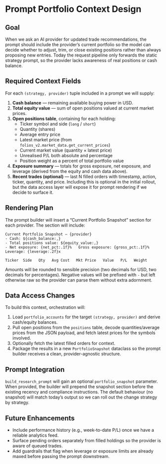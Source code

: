 # Prompt Portfolio Context Design

## Goal
When we ask an AI provider for updated trade recommendations, the prompt should
include the provider’s current portfolio so the model can decide whether to
adjust, trim, or close existing positions rather than always proposing new
entries. Today the request pipeline only forwards the static strategy prompt,
so the provider lacks awareness of real positions or cash balance.

## Required Context Fields

For each `(strategy, provider)` tuple included in a prompt we will supply:

1. **Cash balance** — remaining available buying power in USD.
2. **Total equity value** — sum of open positions valued at current market
   prices.
3. **Open positions table**, containing for each holding:
   - Ticker symbol and side (`long` / `short`)
   - Quantity (shares)
   - Average entry price
   - Latest market price (from `folios_v2.market_data.get_current_prices`)
   - Current market value (quantity × latest price)
   - Unrealised P/L both absolute and percentage
   - Position weight as a percent of total portfolio value
4. **Exposure summary** — totals for gross exposure, net exposure, and leverage
   (derived from the equity and cash data above).
5. **Recent trades (optional)** — last N filled orders with timestamp, action,
   ticker, quantity, and price. Including this is optional in the initial
   rollout, but the data access layer will expose it for prompt rendering if we
   decide to surface it.

## Rendering Plan

The prompt builder will insert a “Current Portfolio Snapshot” section for each
provider. The section will include:

```
Current Portfolio Snapshot — {provider}
- Cash: ${cash_balance:,}
- Total positions value: ${equity_value:,}
- Net exposure: {net_pct:.1f}%   Gross exposure: {gross_pct:.1f}%   Leverage: {leverage:.2f}x

Ticker  Side   Qty   Avg Cost   Mkt Price   Value   P/L   Weight
```

Amounts will be rounded to sensible precision (two decimals for USD, two
decimals for percentages). Negative values will be prefixed with `-` but left
otherwise raw so the provider can parse them without extra adornment.

## Data Access Changes

To build this context, orchestration will:

1. Load `portfolio_accounts` for the target `(strategy, provider)` and derive
   cash/equity balances.
2. Pull open positions from the `positions` table, decode quantities/average
   prices from the JSON payload, and fetch latest prices for the symbols
   involved.
3. Optionally fetch the latest filled orders for context.
4. Package the results in a new `PortfolioSnapshot` dataclass so the prompt
   builder receives a clean, provider-agnostic structure.

## Prompt Integration

`build_research_prompt` will gain an optional `portfolio_snapshot` parameter.
When provided, the builder will prepend the snapshot section before the existing
recency and compliance instructions. The default behaviour (no snapshot) will
match today’s output so we can roll out the change strategy by strategy.

## Future Enhancements

- Include performance history (e.g., week-to-date P/L) once we have a reliable
  analytics feed.
- Surface pending orders separately from filled holdings so the provider is
  aware of queued trades.
- Add guardrails that flag when leverage or exposure limits are already maxed
  before passing the prompt downstream.
